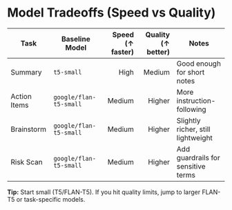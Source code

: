 # Model Tradeoffs (Speed vs Quality)

| Task          | Baseline Model         | Speed (↑ faster) | Quality (↑ better) | Notes                                   |
|---------------|-------------------------|------------------:|-------------------:|-----------------------------------------|
| Summary       | `t5-small`              | High             | Medium             | Good enough for short notes             |
| Action Items  | `google/flan-t5-small`  | Medium           | Higher             | More instruction-following               |
| Brainstorm    | `google/flan-t5-small`  | Medium           | Higher             | Slightly richer, still lightweight       |
| Risk Scan     | `google/flan-t5-small`  | Medium           | Higher             | Add guardrails for sensitive terms       |

**Tip:** Start small (T5/FLAN-T5). If you hit quality limits, jump to larger FLAN-T5 or task-specific models.
